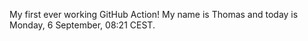 My first ever working GitHub Action!
My name is Thomas and today is Monday, 6 September, 08:21 CEST. 
